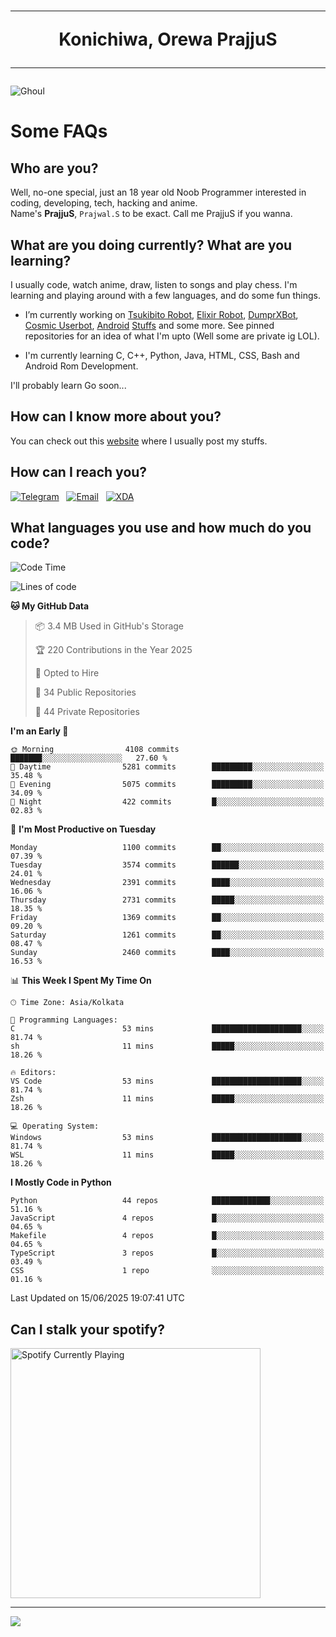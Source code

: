 <h1 align="center"><hr>Konichiwa, Orewa PrajjuS<hr></h1>


<img src="https://telegra.ph/file/6041d22c64479ee5ff802.jpg" alt="Ghoul"/>


<h1>Some FAQs</h1>


<h2>Who are you?</h2>

Well, no-one special, just an 18 year old Noob Programmer interested in coding, developing, tech, hacking and anime.
<br>
Name's <b>PrajjuS</b>, <code>Prajwal.S</code> to be exact. Call me PrajjuS if you wanna.


<h2>What are you doing currently? What are you learning?</h2>

I usually code, watch anime, draw, listen to songs and play chess. I'm learning and playing around with a few languages, and do some fun things.

- I’m currently working on <a href="Https://t.me/PrajjuSAssistantBot">Tsukibito Robot</a>, <a href="https://t.me/projectelixir_bot">Elixir Robot</a>, <a href="https://t.me/DumprXBot">DumprXBot</a>, <a href="https://github.com/SkyLab-Devs/CosmicUserbot">Cosmic Userbot</a>, <a href="https://github.com/Noob-OS">Android</a> <a href="https://github.com/PrajjuS/device_xiaomi_vince">Stuffs</a> and some more. See pinned repositories for an idea of what I'm upto (Well some are private ig LOL).

- I'm currently learning C, C++, Python, Java, HTML, CSS, Bash and Android Rom Development.

I'll probably learn Go soon...


<h2>How can I know more about you?</h2>

You can check out this <a href="https://prajjus.website">website</a> where I usually post my stuffs.


<h2>How can I reach you?</h2>

<a href="https://t.me/PrajjuS"><img src="https://img.shields.io/badge/PrajjuS-2CA5E0?style=flat-square&logo=telegram&logoColor=white" alt="Telegram"/></a>&nbsp;&nbsp;&nbsp;<a href="theprajjus@gmail.com"><img src="https://img.shields.io/badge/theprajjus@gmail.com-D14836?style=flat-square&logo=gmail&logoColor=white" alt="Email"/></a>&nbsp;&nbsp;&nbsp;<a href="https://forum.xda-developers.com/m/prajjus.10388799/"><img src="https://img.shields.io/badge/PrajjuS-F59714?style=flat-square&logo=xda-developers&logoColor=white" alt="XDA"/></a>


<h2>What languages you use and how much do you code?</h2>

<!--START_SECTION:waka-->
![Code Time](http://img.shields.io/badge/Code%20Time-975%20hrs%2036%20mins-blue)

![Lines of code](https://img.shields.io/badge/From%20Hello%20World%20I%27ve%20Written-1.5%20million%20lines%20of%20code-blue)

**🐱 My GitHub Data** 

> 📦 3.4 MB Used in GitHub's Storage 
 > 
> 🏆 220 Contributions in the Year 2025
 > 
> 💼 Opted to Hire
 > 
> 📜 34 Public Repositories 
 > 
> 🔑 44 Private Repositories 
 > 
**I'm an Early 🐤** 

```text
🌞 Morning                4108 commits        ███████░░░░░░░░░░░░░░░░░░   27.60 % 
🌆 Daytime                5281 commits        █████████░░░░░░░░░░░░░░░░   35.48 % 
🌃 Evening                5075 commits        █████████░░░░░░░░░░░░░░░░   34.09 % 
🌙 Night                  422 commits         █░░░░░░░░░░░░░░░░░░░░░░░░   02.83 % 
```
📅 **I'm Most Productive on Tuesday** 

```text
Monday                   1100 commits        ██░░░░░░░░░░░░░░░░░░░░░░░   07.39 % 
Tuesday                  3574 commits        ██████░░░░░░░░░░░░░░░░░░░   24.01 % 
Wednesday                2391 commits        ████░░░░░░░░░░░░░░░░░░░░░   16.06 % 
Thursday                 2731 commits        █████░░░░░░░░░░░░░░░░░░░░   18.35 % 
Friday                   1369 commits        ██░░░░░░░░░░░░░░░░░░░░░░░   09.20 % 
Saturday                 1261 commits        ██░░░░░░░░░░░░░░░░░░░░░░░   08.47 % 
Sunday                   2460 commits        ████░░░░░░░░░░░░░░░░░░░░░   16.53 % 
```


📊 **This Week I Spent My Time On** 

```text
🕑︎ Time Zone: Asia/Kolkata

💬 Programming Languages: 
C                        53 mins             ████████████████████░░░░░   81.74 % 
sh                       11 mins             █████░░░░░░░░░░░░░░░░░░░░   18.26 % 

🔥 Editors: 
VS Code                  53 mins             ████████████████████░░░░░   81.74 % 
Zsh                      11 mins             █████░░░░░░░░░░░░░░░░░░░░   18.26 % 

💻 Operating System: 
Windows                  53 mins             ████████████████████░░░░░   81.74 % 
WSL                      11 mins             █████░░░░░░░░░░░░░░░░░░░░   18.26 % 
```

**I Mostly Code in Python** 

```text
Python                   44 repos            █████████████░░░░░░░░░░░░   51.16 % 
JavaScript               4 repos             █░░░░░░░░░░░░░░░░░░░░░░░░   04.65 % 
Makefile                 4 repos             █░░░░░░░░░░░░░░░░░░░░░░░░   04.65 % 
TypeScript               3 repos             █░░░░░░░░░░░░░░░░░░░░░░░░   03.49 % 
CSS                      1 repo              ░░░░░░░░░░░░░░░░░░░░░░░░░   01.16 % 
```




 Last Updated on 15/06/2025 19:07:41 UTC
<!--END_SECTION:waka-->


<h2>Can I stalk your spotify?</h2>

<a href="https://open.spotify.com/user/cotgk31v4nhw20gs5adb29jq5"><img src="https://spotify-readme-prajjus.vercel.app/api?theme=dark&rainbow=true" alt="Spotify Currently Playing" width="400px"/></a>


<hr>


<img src="https://komarev.com/ghpvc/?username=prajjus&label=Profile%20Views&color=000000&style=flat">
